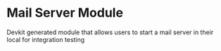 Mail Server Module
==================

Devkit generated module that allows users to start a mail server in their local for integration testing